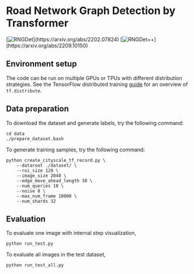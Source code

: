 # Road Network Graph Detection by Transformer

[![RNGDet](https://img.shields.io/badge/RNGDet-arXiv.2202.07824-B3181B?)](https://arxiv.org/abs/2202.07824)
[![RNGDet++](https://img.shields.io/badge/RNGDet++-arXiv.2209.10150-B3181B?)](https://arxiv.org/abs/2209.10150)

## Environment setup
The code can be run on multiple GPUs or TPUs with different distribution
strategies. See the TensorFlow distributed training
[guide](https://www.tensorflow.org/guide/distributed_training) for an overview
of `tf.distribute`.

## Data preparation
To download the dataset and generate labels, try the following command:

```
cd data
./prepare_dataset.bash
```

To generate training samples, try the following command:

```
python create_cityscale_tf_record.py \
    --dataroot ./dataset/ \
    --roi_size 128 \
    --image_size 2048 \
    --edge_move_ahead_length 30 \
    --num_queries 10 \
    --noise 8 \
    --max_num_frame 10000 \
    --num_shards 32
```

## Evaluation 
To evaluate one image with internal step visualization,  

```
python run_test.py
```

To evaluate all images in the test dataset,

```
python run_test_all.py
```
